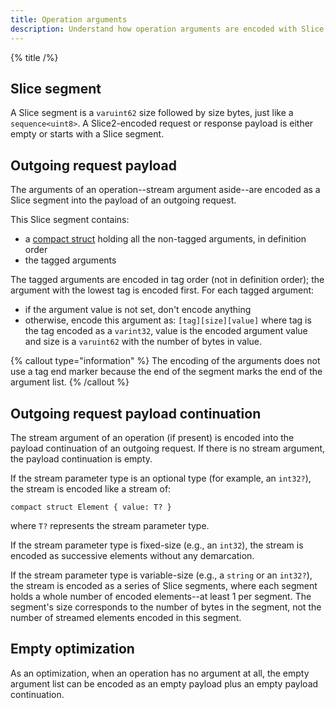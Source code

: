 ```yaml
---
title: Operation arguments
description: Understand how operation arguments are encoded with Slice.
---
```


{% title /%}

## Slice segment

A Slice segment is a `varuint62` size followed by size bytes, just like a `sequence<uint8>`. A Slice2-encoded request or
response payload is either empty or starts with a Slice segment.

## Outgoing request payload

The arguments of an operation--stream argument aside--are encoded as a Slice segment into the payload of an outgoing
request.

This Slice segment contains:
- a [compact struct](constructed-types-slices2#struct) holding all the non-tagged arguments, in definition order
- the tagged arguments

The tagged arguments are encoded in tag order (not in definition order); the argument with the lowest tag is encoded
first. For each tagged argument:
- if the argument value is not set, don't encode anything
- otherwise, encode this argument as: `[tag][size][value]` where tag is the tag encoded as a `varint32`, value is the
encoded argument value and size is a `varuint62` with the number of bytes in value.

{% callout type="information" %}
The encoding of the arguments does not use a tag end marker because the end of the segment marks the end of the
argument list.
{% /callout %}

## Outgoing request payload continuation

The stream argument of an operation (if present) is encoded into the payload continuation of an outgoing request. If
there is no stream argument, the payload continuation is empty.

If the stream parameter type is an optional type (for example, an `int32?`), the stream is encoded like a stream of:
```slice
compact struct Element { value: T? }
```

where `T?` represents the stream parameter type.

If the stream parameter type is fixed-size (e.g., an `int32`), the stream is encoded as successive elements without any
demarcation.

If the stream parameter type is variable-size (e.g., a `string` or an `int32?`), the stream is encoded as a series of
Slice segments, where each segment holds a whole number of encoded elements--at least 1 per segment. The segment's size
corresponds to the number of bytes in the segment, not the number of streamed elements encoded in this segment.

## Empty optimization

As an optimization, when an operation has no argument at all, the empty argument list can be encoded as an empty
payload plus an empty payload continuation.
